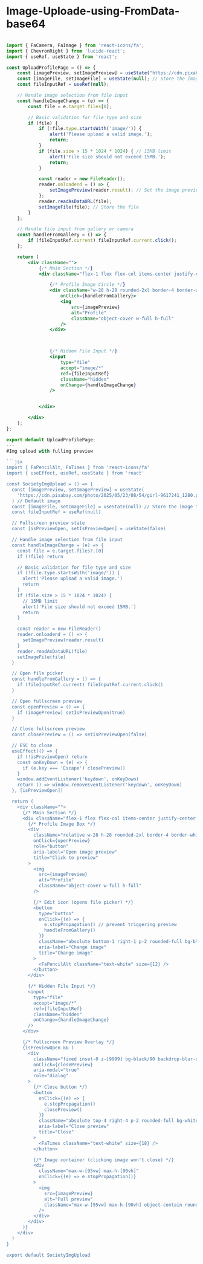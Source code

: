 # Image-Uploade-using-FromData-base64

```jsx

import { FaCamera, FaImage } from 'react-icons/fa';
import { ChevronRight } from 'lucide-react';
import { useRef, useState } from 'react';

const UploadProfilePage = () => {
    const [imagePreview, setImagePreview] = useState("https://cdn.pixabay.com/photo/2025/05/23/08/54/girl-9617241_1280.png"); // Default image
    const [imageFile, setImageFile] = useState(null); // Store the image file
    const fileInputRef = useRef(null);

    // Handle image selection from file input
    const handleImageChange = (e) => {
        const file = e.target.files[0];

        // Basic validation for file type and size
        if (file) {
            if (!file.type.startsWith('image/')) {
                alert('Please upload a valid image.');
                return;
            }
            if (file.size > 15 * 1024 * 1024) { // 15MB limit
                alert('File size should not exceed 15MB.');
                return;
            }

            const reader = new FileReader();
            reader.onloadend = () => {
                setImagePreview(reader.result); // Set the image preview after reading the file
            };
            reader.readAsDataURL(file);
            setImageFile(file); // Store the file
        }
    };

    // Handle file input from gallery or camera
    const handleFromGallery = () => {
        if (fileInputRef.current) fileInputRef.current.click();
    };

    return (
        <div className="">
            {/* Main Section */}
            <div className="flex-1 flex flex-col items-center justify-center text-center max-w-xl mx-auto">

                {/* Profile Image Circle */}
                <div className="w-28 h-28 rounded-2xl border-4 border-white bg-gray-200 der-dashed shadow-2xl overflow-hidden flex items-center justify-center mb-2 cursor-pointer"
                    onClick={handleFromGallery}>
                    <img
                        src={imagePreview}
                        alt="Profile"
                        className="object-cover w-full h-full"
                    />
                </div>



                {/* Hidden File Input */}
                <input
                    type="file"
                    accept="image/*"
                    ref={fileInputRef}
                    className="hidden"
                    onChange={handleImageChange}
                />


            </div>

        </div>
    );
};

export default UploadProfilePage;
---
#Img upload with fullimg preview

```jsx
import { FaPencilAlt, FaTimes } from 'react-icons/fa'
import { useEffect, useRef, useState } from 'react'

const SocietyImgUpload = () => {
  const [imagePreview, setImagePreview] = useState(
    'https://cdn.pixabay.com/photo/2025/05/23/08/54/girl-9617241_1280.png'
  ) // Default image
  const [imageFile, setImageFile] = useState(null) // Store the image file
  const fileInputRef = useRef(null)

  // Fullscreen preview state
  const [isPreviewOpen, setIsPreviewOpen] = useState(false)

  // Handle image selection from file input
  const handleImageChange = (e) => {
    const file = e.target.files?.[0]
    if (!file) return

    // Basic validation for file type and size
    if (!file.type.startsWith('image/')) {
      alert('Please upload a valid image.')
      return
    }
    if (file.size > 15 * 1024 * 1024) {
      // 15MB limit
      alert('File size should not exceed 15MB.')
      return
    }

    const reader = new FileReader()
    reader.onloadend = () => {
      setImagePreview(reader.result)
    }
    reader.readAsDataURL(file)
    setImageFile(file)
  }

  // Open file picker
  const handleFromGallery = () => {
    if (fileInputRef.current) fileInputRef.current.click()
  }

  // Open fullscreen preview
  const openPreview = () => {
    if (imagePreview) setIsPreviewOpen(true)
  }

  // Close fullscreen preview
  const closePreview = () => setIsPreviewOpen(false)

  // ESC to close
  useEffect(() => {
    if (!isPreviewOpen) return
    const onKeyDown = (e) => {
      if (e.key === 'Escape') closePreview()
    }
    window.addEventListener('keydown', onKeyDown)
    return () => window.removeEventListener('keydown', onKeyDown)
  }, [isPreviewOpen])

  return (
    <div className="">
      {/* Main Section */}
      <div className="flex-1 flex flex-col items-center justify-center text-center max-w-xl mx-auto">
        {/* Profile Image Box */}
        <div
          className="relative w-28 h-28 rounded-2xl border-4 border-white bg-gray-200 shadow-2xl overflow-hidden flex items-center justify-center mb-2 cursor-pointer"
          onClick={openPreview}
          role="button"
          aria-label="Open image preview"
          title="Click to preview"
        >
          <img
            src={imagePreview}
            alt="Profile"
            className="object-cover w-full h-full"
          />

          {/* Edit icon (opens file picker) */}
          <button
            type="button"
            onClick={(e) => {
              e.stopPropagation() // prevent triggering preview
              handleFromGallery()
            }}
            className="absolute bottom-1 right-1 p-2 rounded-full bg-black/60 hover:bg-black/70 transition"
            aria-label="Change image"
            title="Change image"
          >
            <FaPencilAlt className="text-white" size={12} />
          </button>
        </div>

        {/* Hidden File Input */}
        <input
          type="file"
          accept="image/*"
          ref={fileInputRef}
          className="hidden"
          onChange={handleImageChange}
        />
      </div>

      {/* Fullscreen Preview Overlay */}
      {isPreviewOpen && (
        <div
          className="fixed inset-0 z-[9999] bg-black/90 backdrop-blur-sm flex items-center justify-center p-4"
          onClick={closePreview}
          aria-modal="true"
          role="dialog"
        >
          {/* Close button */}
          <button
            onClick={(e) => {
              e.stopPropagation()
              closePreview()
            }}
            className="absolute top-4 right-4 p-2 rounded-full bg-white/10 hover:bg-white/20 transition"
            aria-label="Close preview"
            title="Close"
          >
            <FaTimes className="text-white" size={18} />
          </button>

          {/* Image container (clicking image won't close) */}
          <div
            className="max-w-[95vw] max-h-[90vh]"
            onClick={(e) => e.stopPropagation()}
          >
            <img
              src={imagePreview}
              alt="Full preview"
              className="max-w-[95vw] max-h-[90vh] object-contain rounded-lg shadow-2xl"
            />
          </div>
        </div>
      )}
    </div>
  )
}

export default SocietyImgUpload

